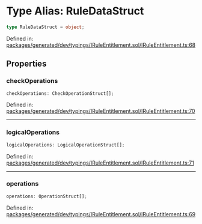 # Type Alias: RuleDataStruct

```ts
type RuleDataStruct = object;
```

Defined in: [packages/generated/dev/typings/IRuleEntitlement.sol/IRuleEntitlement.ts:68](https://github.com/towns-protocol/towns/blob/0db1fd0ac7258e8db8cedfb6183e8eade8284fa1/packages/generated/dev/typings/IRuleEntitlement.sol/IRuleEntitlement.ts#L68)

## Properties

### checkOperations

```ts
checkOperations: CheckOperationStruct[];
```

Defined in: [packages/generated/dev/typings/IRuleEntitlement.sol/IRuleEntitlement.ts:70](https://github.com/towns-protocol/towns/blob/0db1fd0ac7258e8db8cedfb6183e8eade8284fa1/packages/generated/dev/typings/IRuleEntitlement.sol/IRuleEntitlement.ts#L70)

***

### logicalOperations

```ts
logicalOperations: LogicalOperationStruct[];
```

Defined in: [packages/generated/dev/typings/IRuleEntitlement.sol/IRuleEntitlement.ts:71](https://github.com/towns-protocol/towns/blob/0db1fd0ac7258e8db8cedfb6183e8eade8284fa1/packages/generated/dev/typings/IRuleEntitlement.sol/IRuleEntitlement.ts#L71)

***

### operations

```ts
operations: OperationStruct[];
```

Defined in: [packages/generated/dev/typings/IRuleEntitlement.sol/IRuleEntitlement.ts:69](https://github.com/towns-protocol/towns/blob/0db1fd0ac7258e8db8cedfb6183e8eade8284fa1/packages/generated/dev/typings/IRuleEntitlement.sol/IRuleEntitlement.ts#L69)
